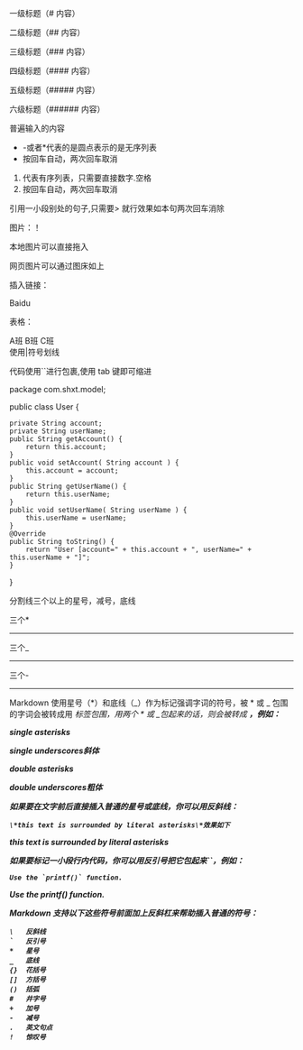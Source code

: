 一级标题（#  内容）

二级标题（## 内容）

三级标题（### 内容）

四级标题（#### 内容）

五级标题（##### 内容）

六级标题（###### 内容）



普遍输入的内容



- -或者*代表的是圆点表示的是无序列表
- 按回车自动，两次回车取消



1. 代表有序列表，只需要直接数字.空格
2. 按回车自动，两次回车取消



 引用一小段别处的句子,只需要>  就行效果如本句两次回车消除





图片：！

 本地图片可以直接拖入



网页图片可以通过图床如上









插入链接：

Baidu 

 







表格：

  A班      	B班  	C班  
  使用\|符号划线	    	    





代码使用``进行包裹,使用 tab 键即可缩进

package com.shxt.model;

public class User {

    private String account;
    private String userName;
    public String getAccount() {
    	return this.account;
    }
    public void setAccount( String account ) {
    	this.account = account;
    }
    public String getUserName() {
    	return this.userName;
    }
    public void setUserName( String userName ) {
    	this.userName = userName;
    }
    @Override
    public String toString() {
    	return "User [account=" + this.account + ", userName=" + this.userName + "]";
    }

}



分割线三个以上的星号，减号，底线

三个*

---

三个_

---

三个-

---





Markdown 使用星号（*）和底线（_）作为标记强调字词的符号，被 * 或 _ 包围的字词会被转成用 <em> 标签包围，用两个 * 或 _包起来的话，则会被转成 <strong>，例如：

single asterisks

single underscores斜体

double asterisks

double underscores粗体



如果要在文字前后直接插入普通的星号或底线，你可以用反斜线：

    \*this text is surrounded by literal asterisks\*效果如下

*this text is surrounded by literal asterisks*





如果要标记一小段行内代码，你可以用反引号把它包起来``，例如：

    Use the `printf()` function.

Use the printf() function.





Markdown 支持以下这些符号前面加上反斜杠来帮助插入普通的符号：

    \   反斜线
    `   反引号
    *   星号
    _   底线
    {}  花括号
    []  方括号
    ()  括弧
    #   井字号
    +   加号
    -   减号
    .   英文句点
    !   惊叹号



